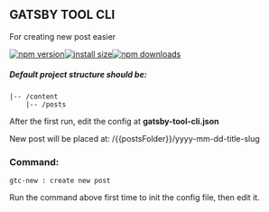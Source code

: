 ## GATSBY TOOL CLI

For creating new post easier

[![npm version](https://img.shields.io/npm/v/gatsby-tool-cli.svg?style=flat-square)](https://www.npmjs.com/package/gatsby-tool-cli)[![install size](https://packagephobia.com/badge?p=gatsby-tool-cli)](https://packagephobia.com/result?p=gatsby-tool-cli)[![npm downloads](https://img.shields.io/npm/dm/gatsby-tool-cli.svg?style=flat-square)](http://npm-stat.com/charts.html?package=gatsby-tool-cli)

##### Default project structure should be:

```
|-- /content
    |-- /posts
```

After the first run, edit the config at **gatsby-tool-cli.json**

New post will be placed at: /{{postsFolder}}/yyyy-mm-dd-title-slug

### Command:

```
gtc-new : create new post
```

Run the command above first time to init the config file, then edit it.
